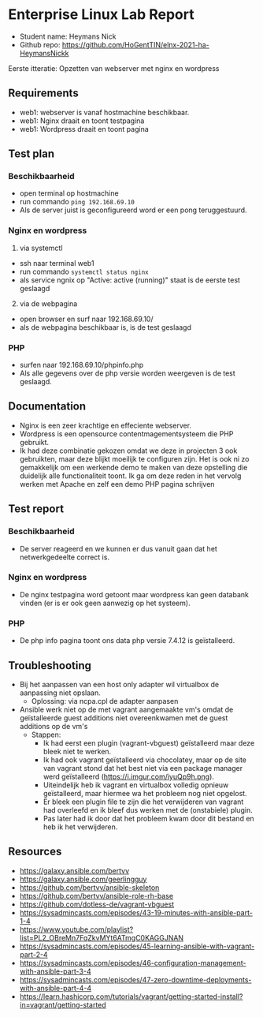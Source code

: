 # Enterprise Linux Lab Report

- Student name: Heymans Nick
- Github repo: <https://github.com/HoGentTIN/elnx-2021-ha-HeymansNickk>

Eerste itteratie: Opzetten van webserver met nginx en wordpress

## Requirements
- web1: webserver is vanaf hostmachine beschikbaar.
- web1: Nginx draait en toont testpagina 
- web1: Wordpress draait en toont pagina


## Test plan

### Beschikbaarheid
- open terminal op hostmachine
- run commando `ping 192.168.69.10`
- Als de server juist is geconfigureerd word er een pong teruggestuurd.

### Nginx en wordpress
1. via systemctl
- ssh naar terminal web1
- run commando `systemctl status nginx`
- als service ngnix op "Active: active (running)" staat is de eerste test geslaagd
2. via de webpagina
- open browser en surf naar 192.168.69.10/
- als de webpagina beschikbaar is, is de test geslaagd

### PHP
- surfen naar 192.168.69.10/phpinfo.php
- Als alle gegevens over de php versie worden weergeven is de test geslaagd.

## Documentation

- Nginx is een zeer krachtige en effeciente webserver.
- Wordpress is een opensource contentmagementsysteem die PHP gebruikt.
- Ik had deze combinatie gekozen omdat we deze in projecten 3 ook gebruikten, maar deze blijkt moeilijk te configuren zijn. Het is ook ni zo gemakkelijk om een werkende demo te maken van deze opstelling die duidelijk alle functionaliteit toont. Ik ga om deze reden in het vervolg werken met Apache en zelf een demo PHP pagina schrijven

## Test report
### Beschikbaarheid
- De server reageerd en we kunnen er dus vanuit gaan dat het netwerkgedeelte correct is.

### Nginx en wordpress
- De nginx testpagina word getoont maar wordpress kan geen databank vinden (er is er ook geen aanwezig op het systeem).

### PHP
- De php info pagina toont ons data php versie 7.4.12 is geïstalleerd.


## Troubleshooting

- Bij het aanpassen van een host only adapter wil virtualbox de aanpassing niet opslaan.
  - Oplossing: via ncpa.cpl de adapter aanpasen
- Ansible werk niet op de met vagrant aangemaakte vm's omdat de geïstalleerde guest additions niet overeenkwamen met de guest additions op de vm's
  - Stappen:
    - Ik had eerst een plugin (vagrant-vbguest) geïstalleerd maar deze bleek niet te werken.
    - Ik had ook vagrant geïstalleerd via chocolatey, maar op de site van vagrant stond dat het best niet via een package manager werd geïstalleerd (https://i.imgur.com/iyuQp9h.png).
    - Uiteindelijk heb ik vagrant en virtualbox volledig opnieuw geïstalleerd, maar hiermee wa het probleem nog niet opgelost.
    - Er bleek een plugin file te zijn die het verwijderen van vagrant had overleefd en ik bleef dus werken met de (onstabiele) plugin.
    - Pas later had ik door dat het probleem kwam door dit bestand en heb ik het verwijderen.

## Resources

- https://galaxy.ansible.com/bertvv
- https://galaxy.ansible.com/geerlingguy
- https://github.com/bertvv/ansible-skeleton
- https://github.com/bertvv/ansible-role-rh-base
- https://github.com/dotless-de/vagrant-vbguest
- https://sysadmincasts.com/episodes/43-19-minutes-with-ansible-part-1-4
- https://www.youtube.com/playlist?list=PL2_OBreMn7FqZkvMYt6ATmgC0KAGGJNAN
- https://sysadmincasts.com/episodes/45-learning-ansible-with-vagrant-part-2-4
- https://sysadmincasts.com/episodes/46-configuration-management-with-ansible-part-3-4
- https://sysadmincasts.com/episodes/47-zero-downtime-deployments-with-ansible-part-4-4
- https://learn.hashicorp.com/tutorials/vagrant/getting-started-install?in=vagrant/getting-started
